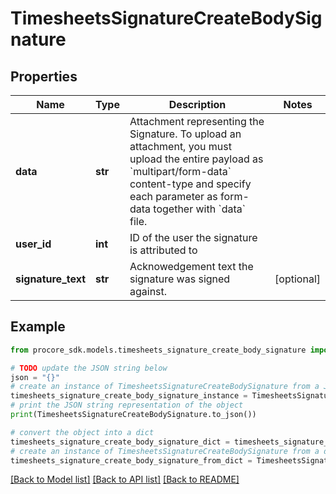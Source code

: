 # TimesheetsSignatureCreateBodySignature


## Properties

Name | Type | Description | Notes
------------ | ------------- | ------------- | -------------
**data** | **str** | Attachment representing the Signature. To upload an attachment, you must upload the entire payload as &#x60;multipart/form-data&#x60; content-type and specify each parameter as form-data together with &#x60;data&#x60; file. | 
**user_id** | **int** | ID of the user the signature is attributed to | 
**signature_text** | **str** | Acknowedgement text the signature was signed against. | [optional] 

## Example

```python
from procore_sdk.models.timesheets_signature_create_body_signature import TimesheetsSignatureCreateBodySignature

# TODO update the JSON string below
json = "{}"
# create an instance of TimesheetsSignatureCreateBodySignature from a JSON string
timesheets_signature_create_body_signature_instance = TimesheetsSignatureCreateBodySignature.from_json(json)
# print the JSON string representation of the object
print(TimesheetsSignatureCreateBodySignature.to_json())

# convert the object into a dict
timesheets_signature_create_body_signature_dict = timesheets_signature_create_body_signature_instance.to_dict()
# create an instance of TimesheetsSignatureCreateBodySignature from a dict
timesheets_signature_create_body_signature_from_dict = TimesheetsSignatureCreateBodySignature.from_dict(timesheets_signature_create_body_signature_dict)
```
[[Back to Model list]](../README.md#documentation-for-models) [[Back to API list]](../README.md#documentation-for-api-endpoints) [[Back to README]](../README.md)


